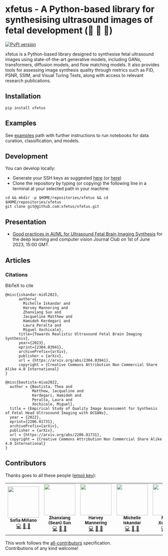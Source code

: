 # xfetus - A Python-based library for synthesising ultrasound images of fetal development (:baby: :brain: :robot:)
[![PyPI version](https://badge.fury.io/py/xfetus.svg)](https://badge.fury.io/py/xfetus)

xfetus is a Python-based library designed to synthesise fetal ultrasound images using state-of-the-art generative models, including GANs, transformers, diffusion models, and flow matching models. It also provides tools for assessing image synthesis quality through metrics such as FID, PSNR, SSIM, and Visual Turing Tests, along with access to relevant research publications.

## Installation
```
pip install xfetus
```

## Examples 
See [examples](examples) path with further instructions to run notebooks for data curation, classification, and models.  

## Development 
You can develop locally:
* Generate your SSH keys as suggested [here](https://docs.github.com/en/github/authenticating-to-github/generating-a-new-ssh-key-and-adding-it-to-the-ssh-agent) (or [here](https://github.com/mxochicale/tools/blob/main/github/SSH.md))
* Clone the repository by typing (or copying) the following line in a terminal at your selected path in your machine:
```
cd && mkdir -p $HOME/repositories/xfetus && cd  $HOME/repositories/xfetus
git clone git@github.com:xfetus/xfetus.git
```

## Presentation
* [Good practices in AI/ML for Ultrasound Fetal Brain Imaging Synthesis](docs/event/README.md) for the deep learning and computer vision Journal Club on 1st of June 2023, 15:00 GMT.

## Articles 
### Citations
BibTeX to cite

```
@misc{iskandar-midl2023,
      author={
      	Michelle Iskandar and 
      	Harvey Mannering and 
      	Zhanxiang Sun and 
      	Jacqueline Matthew and 
      	Hamideh Kerdegari and 
      	Laura Peralta and 
      	Miguel Xochicale},
      title={Towards Realistic Ultrasound Fetal Brain Imaging Synthesis}, 
      year={2023},
      eprint={2304.03941},
      archivePrefix={arXiv},
      publisher = {arXiv},
      url = {https://arxiv.org/abs/2304.03941},
      copyright = {Creative Commons Attribution Non Commercial Share Alike 4.0 International}
}
``` 

```
@misc{bautista-miua2022,
  author = {Bautista, Thea and 
            Matthew, Jacqueline and 
            Kerdegari, Hamideh and 
            Peralta, Laura and 
            Xochicale, Miguel},
  title = {Empirical Study of Quality Image Assessment for Synthesis of Fetal Head Ultrasound Imaging with DCGANs},  
  year = {2022},
  eprint={2206.01731},
  archivePrefix={arXiv},
  publisher = {arXiv},
  url = {https://arxiv.org/abs/2206.01731},
  copyright = {Creative Commons Attribution Non Commercial Share Alike 4.0 International}
}
```

## Contributors
Thanks goes to all these people ([emoji key](https://allcontributors.org/docs/en/emoji-key)):  
<!-- ALL-CONTRIBUTORS-LIST:START - Do not remove or modify this section -->
<!-- prettier-ignore-start -->
<!-- markdownlint-disable -->
<table>
  <tr>
	<!-- CONTRIBUTOR -->
	<td align="center">
		<a href="https://github.com/sfmig"><img src="https://avatars1.githubusercontent.com/u/33267254?v=4?s=100" width="100px;" alt=""/>
		<br />
			<sub> <b>Sofia Miñano</b> </sub>        
		</a>
		<br />
			<a href="https://github.com/xfetus/xfetus/commits?author=sfmig" title="Code">💻</a> 
			<a href="https://github.com/xfetus/xfetus/commits?author=sfmig" title="Research">  🔬 🤔  </a>
	</td>
	<!-- CONTRIBUTOR -->
	<td align="center">
		<a href="https://github.com/seansunn"><img src="https://avatars1.githubusercontent.com/u/91659063?v=4?s=100" width="100px;" alt=""/>
		<br />
			<sub> <b>Zhanxiang (Sean) Sun</b> </sub>        
		</a>
		<br />
			<a href="https://github.com/xfetus/xfetus/commits?author=seansunn" title="Code">💻</a> 
			<a href="https://github.com/xfetus/xfetus/commits?author=seansunn" title="Research">  🔬 🤔  </a>
	</td>
	<!-- CONTRIBUTOR -->
	<td align="center">
		<a href="https://github.com/harveymannering"><img src="https://avatars1.githubusercontent.com/u/60523103?v=4?s=100" width="100px;" alt=""/>
		<br />
			<sub> <b>Harvey Mannering</b> </sub>        
		</a>
		<br />
			<a href="https://github.com/xfetus/xfetus/commits?author=harveymannering" title="Code">💻</a> 
			<a href="https://github.com/xfetus/xfetus/commits?author=harveymannering" title="Research">  🔬 🤔  </a>
	</td>
    <!-- CONTRIBUTOR -->
	<td align="center">
		<!-- ADD GITHUB USERNAME AND HASH FOR GITHUB PHOTO -->
		<a href="https://github.com/michellepi"><img src="https://avatars1.githubusercontent.com/u/57605186?v=4?s=100" width="100px;" alt=""/>
		<br />
			<sub> <b>Michelle Iskandar</b> </sub>        
		</a>
		<br />
			<!-- ADD GITHUB REPOSITORY AND PROJECT, TITLE AND EMOJIS -->
            <a href="https://github.com/xfetus/xfetus/commits?author=michellepi" title="Code">💻</a>
			<a href="https://github.com/xfetus/xfetus/commits?author=michellepi" title="Research">  🔬 🤔  </a>
	</td>
	<!-- CONTRIBUTOR -->
	<td align="center">
		<a href="https://github.com/xfetus"><img src="https://avatars1.githubusercontent.com/u/11370681?v=4?s=100" width="100px;" alt=""/>
			<br />
			<sub><b>Miguel Xochicale</b></sub>          
			<br />
		</a>
			<a href="https://github.com/xfetus/xfetus/commits?author=mxochicale" title="Code">💻</a> 
			<a href="ttps://github.com/budai4medtech/xfetus/commits?author=mxochicale" title="Documentation">📖  🔧 </a>
	</td>
  </tr>
</table>
<!-- markdownlint-restore -->
<!-- prettier-ignore-end -->

<!-- ALL-CONTRIBUTORS-LIST:END -->

This work follows the [all-contributors](https://github.com/all-contributors/all-contributors) specification.  
Contributions of any kind welcome!
